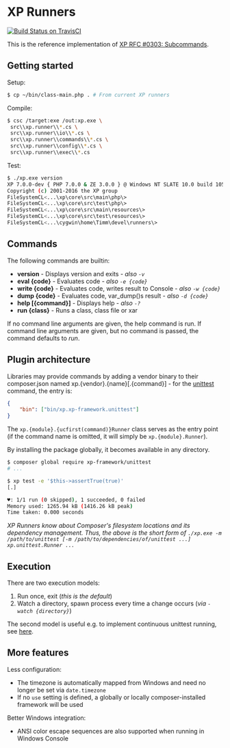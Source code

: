XP Runners
==========
[![Build Status on TravisCI](https://secure.travis-ci.org/xp-runners/reference.svg)](http://travis-ci.org/xp-runners/reference)


This is the reference implementation of [XP RFC #0303: Subcommands](https://github.com/xp-framework/rfc/issues/303).

Getting started
---------------
Setup:

```sh
$ cp ~/bin/class-main.php . # From current XP runners
```

Compile:

```sh
$ csc /target:exe /out:xp.exe \
 src\\xp.runner\\*.cs \
 src\\xp.runner\\io\\*.cs \
 src\\xp.runner\\commands\\*.cs \
 src\\xp.runner\\config\\*.cs \
 src\\xp.runner\\exec\\*.cs
```

Test:

```sh
$ ./xp.exe version
XP 7.0.0-dev { PHP 7.0.0 & ZE 3.0.0 } @ Windows NT SLATE 10.0 build 10586 (Windows 10) i586
Copyright (c) 2001-2016 the XP group
FileSystemCL<...\xp\core\src\main\php\>
FileSystemCL<...\xp\core\src\test\php\>
FileSystemCL<...\xp\core\src\main\resources\>
FileSystemCL<...\xp\core\src\test\resources\>
FileSystemCL<...\cygwin\home\Timm\devel\runners\>
```

Commands
--------
The following commands are builtin:

* **version** - Displays version and exits - *also `-v`*
* **eval {code}** - Evaluates code - *also `-e {code}`*
* **write {code}** - Evaluates code, writes result to Console - *also `-w {code}`*
* **dump {code}** - Evaluates code, var_dump()s result - *also `-d {code}`*
* **help [{command}]** - Displays help - *also `-?`*
* **run {class}** - Runs a class, class file or xar

If no command line arguments are given, the help command is run. If command line arguments are given, but no command is passed, the command defaults to *run*.

Plugin architecture
-------------------
Libraries may provide commands by adding a vendor binary to their composer.json named xp.{vendor}.{name}[.{command}] - for the [unittest](https://github.com/xp-framework/unittest/blob/master/bin/xp.xp-framework.unittest) command, the entry is:

```json
{
    "bin": ["bin/xp.xp-framework.unittest"]
}
```

The `xp.{module}.{ucfirst(command)}Runner` class serves as the entry point (if the command name is omitted, it will simply be `xp.{module}.Runner`).

By installing the package globally, it becomes available in any directory.

```sh
$ composer global require xp-framework/unittest
# ...

$ xp test -e '$this->assertTrue(true)'
[.]

♥: 1/1 run (0 skipped), 1 succeeded, 0 failed
Memory used: 1265.94 kB (1416.26 kB peak)
Time taken: 0.000 seconds
```

*XP Runners know about Composer's filesystem locations and its dependency management. Thus, the above is the short form of `./xp.exe -m /path/to/unittest [-m /path/to/dependencies/of/unittest ...] xp.unittest.Runner ...`*

Execution
---------
There are two execution models:

1. Run once, exit (*this is the default*)
2. Watch a directory, spawn process every time a change occurs (*via `-watch {directory}`*)

The second model is useful e.g. to implement continuous unittest running, see [here](https://github.com/xp-framework/xp-runners/pull/24).

More features
-------------
Less configuration:

* The timezone is automatically mapped from Windows and need no longer be set via `date.timezone`
* If no `use` setting is defined, a globally or locally composer-installed framework will be used

Better Windows integration:

* ANSI color escape sequences are also supported when running in Windows Console
